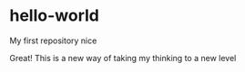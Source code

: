 # hello-world
My first repository nice

Great! This is a new way of taking my thinking to a new level

